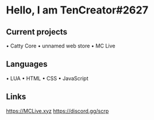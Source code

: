 # Hello, I am TenCreator#2627

## Current projects
• Catty Core
• unnamed web store
• MC Live

## Languages
• LUA
• HTML
• CSS
• JavaScript

## Links
https://MCLive.xyz
https://discord.gg/scrp 
